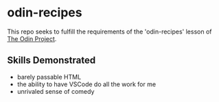 # odin-recipes

This repo seeks to fulfill the requirements of the 'odin-recipes' lesson of [The Odin Project](https://www.theodinproject.com).

## Skills Demonstrated

- barely passable HTML
- the ability to have VSCode do all the work for me
- unrivaled sense of comedy